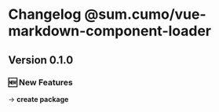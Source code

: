 # Changelog @sum.cumo/vue-markdown-component-loader

## Version 0.1.0

### 🆕  New Features

→ **create package**


